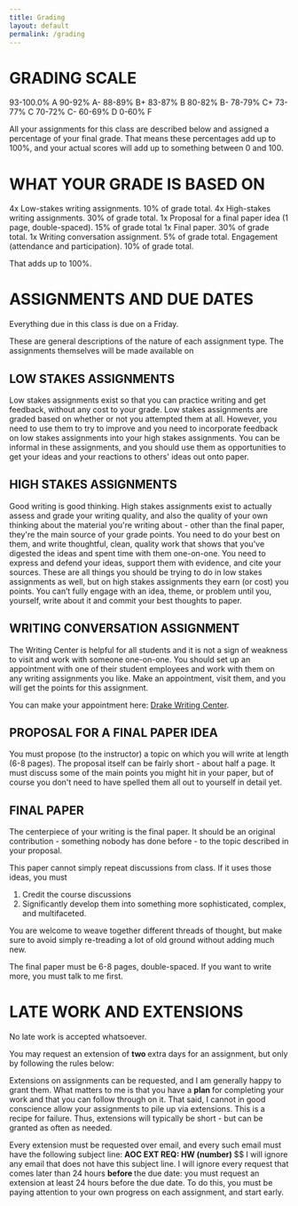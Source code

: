 ```yaml
---
title: Grading
layout: default
permalink: /grading
---
```


<!--https://www.drake.edu/dc/facultystaffresources/fysresources/fall2020fyssamplesyllabi/#d.en.345720 --> 

# GRADING SCALE

93-100.0% A
90-92% A-
88-89% B+
83-87% B
80-82% B-
78-79% C+
73-77% C
70-72% C-
60-69% D
0-60% F

All your assignments for this class are described below and assigned a percentage of your final grade. That means these percentages add up to 100%, and your actual scores will add up to something between 0 and 100. 

# WHAT YOUR GRADE IS BASED ON

4x Low-stakes writing assignments. 10% of grade total.
4x High-stakes writing assignments. 30% of grade total.
1x Proposal for a final paper idea (1 page, double-spaced). 15% of grade total
1x Final paper. 30% of grade total.
1x Writing conversation assignment. 5% of grade total.
Engagement (attendance and participation). 10% of grade total.


That adds up to 100%. 

# ASSIGNMENTS AND DUE DATES

Everything due in this class is due on a Friday.  

These are general descriptions of the nature of each assignment type. The assignments themselves will be made available on 

## LOW STAKES ASSIGNMENTS

Low stakes assignments exist so that you can practice writing and get feedback, without any cost to your grade. Low stakes assignments are graded based on whether or not you attempted them at all. However, you need to use them to try to improve and you need to incorporate feedback on low stakes assignments into your high stakes assignments. You can be informal in these assignments, and you should use them as opportunities to get your ideas and your reactions to others' ideas out onto paper.

## HIGH STAKES ASSIGNMENTS

Good writing is good thinking. High stakes assignments exist to actually assess and grade your writing quality, and also the quality of your own thinking about the material you're writing about - other than the final paper, they're the main source of your grade points. You need to do your best on them, and write thoughtful, clean, quality work that shows that you've digested the ideas and spent time with them one-on-one. You need to express and defend your ideas, support them with evidence, and cite your sources. These are all things you should be trying to do in low stakes assignments as well, but on high stakes assignments they earn (or cost) you points. You can’t fully engage with an idea, theme, or problem until you, yourself, write about it and commit your best thoughts to paper.

## WRITING CONVERSATION ASSIGNMENT
The Writing Center is helpful for all students and it is not a sign of weakness to visit and work with someone one-on-one. You should set up an appointment with one of their student employees and work with them on any writing assignments you like. Make an appointment, visit them, and you will get the points for this assignment.

You can make your appointment here: <a href=https://library.drake.edu/writing-center/>Drake Writing Center</a>.

## PROPOSAL FOR A FINAL PAPER IDEA

You must propose (to the instructor) a topic on which you will write at length (6-8 pages). The proposal itself can be fairly short - about half a page. It must discuss some of the main points you might hit in your paper, but of course you don't need to have spelled them all out to yourself in detail yet.

## FINAL PAPER



The centerpiece of your writing is the final paper. It should be an original contribution - something nobody has done before - to the topic described in your proposal.

This paper cannot simply repeat discussions from class. If it uses those ideas, you must 

1. Credit the course discussions 
2. Significantly develop them into something more sophisticated, complex, and multifaceted. 

You are welcome to weave together different threads of thought, but make sure to avoid simply re-treading a lot of old ground without adding much new. 

The final paper must be 6-8 pages, double-spaced. If you want to write more, you must talk to me first.

# LATE WORK AND EXTENSIONS

No late work is accepted whatsoever. 

You may request an extension of <b> two </b> extra days for an assignment, but only by following the rules below:

Extensions on assignments can be requested, and I am generally happy to grant them. What matters to me is that you have a <b> plan  </b> for completing your work and that you can follow through on it. That said, I cannot in good conscience allow your assignments to pile up via extensions. This is a recipe for failure. Thus, extensions will typically be short - but can be granted as often as needed.

Every extension must be requested over email, and every such email must have the following subject line: <b> AOC EXT REQ: HW (number) </b> $$ I will ignore any email that does not have this subject line. I will ignore every request that comes later than 24 hours <b> before </b> the due date: you must request an extension at least 24 hours before the due date. To do this, you must be paying attention to your own progress on each assignment, and start early.





<!-- I will grade your grammar and spelling, to a certain extent. It is not an insult - I want to help you write better and more clearly.

I will point out mistakes once per submission, and after that I will deduct for them without pointing them out. For example, if you write "then" instead of "than" (in a situation where that's wrong), I'll say something - but I won't keep pointing this out and cover your essay in red marker. I expect you to learn the lesson and improve, or ask me if you're not sure what I'm getting at. -->

